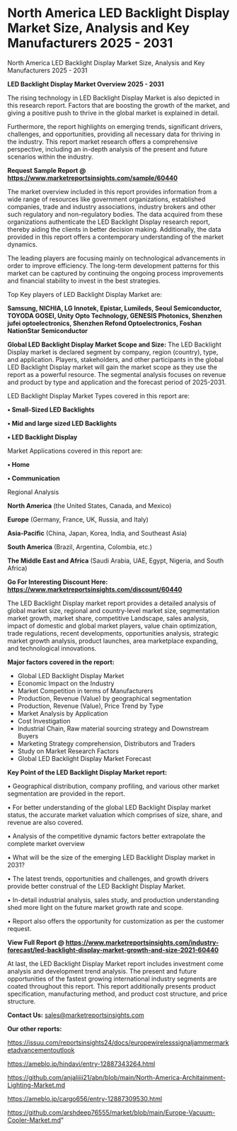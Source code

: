 # North America LED Backlight Display Market Size, Analysis and Key Manufacturers 2025 - 2031
North America LED Backlight Display Market Size, Analysis and Key Manufacturers 2025 - 2031

<Strong> LED Backlight Display Market Overview 2025 - 2031</strong>

The rising technology in LED Backlight Display Market is also depicted in this research report. Factors that are boosting the growth of the market, and giving a positive push to thrive in the global market is explained in detail.

Furthermore, the report highlights on emerging trends, significant drivers, challenges, and opportunities, providing all necessary data for thriving in the industry. This report market research offers a comprehensive perspective, including an in-depth analysis of the present and future scenarios within the industry.

<strong>Request Sample Report @ <a href=https://www.marketreportsinsights.com/sample/60440>https://www.marketreportsinsights.com/sample/60440</a></strong>

The market overview included in this report provides information from a wide range of resources like government organizations, established companies, trade and industry associations, industry brokers and other such regulatory and non-regulatory bodies. The data acquired from these organizations authenticate the LED Backlight Display research report, thereby aiding the clients in better decision making. Additionally, the data provided in this report offers a contemporary understanding of the market dynamics.

The leading players are focusing mainly on technological advancements in order to improve efficiency. The long-term development patterns for this market can be captured by continuing the ongoing process improvements and financial stability to invest in the best strategies.

Top Key players of LED Backlight Display Market are:

<strong>Samsung, NICHIA, LG Innotek, Epistar, Lumileds, Seoul Semiconductor, TOYODA GOSEI, Unity Opto Technology, GENESIS Photonics, Shenzhen jufei optoelectronics, Shenzhen Refond Optoelectronics, Foshan NationStar Semiconductor</strong>

<strong><b>Global LED Backlight Display Market Scope and Size:</b></strong>
The LED Backlight Display market is declared segment by company, region (country), type, and application. Players, stakeholders, and other participants in the global LED Backlight Display market will gain the market scope as they use the report as a powerful resource. The segmental analysis focuses on revenue and product by type and application and the forecast period of 2025-2031.

LED Backlight Display Market Types covered in this report are:

<strong>• Small-Sized LED Backlights

• Mid and large sized LED Backlights

• LED Backlight Display</strong>

Market Applications covered in this report are:

<strong>• Home

• Communication</strong> 

Regional Analysis

<strong>North America</strong> (the United States, Canada, and Mexico)

<strong>Europe</strong> (Germany, France, UK, Russia, and Italy)

<strong>Asia-Pacific</strong> (China, Japan, Korea, India, and Southeast Asia)

<strong>South America</strong> (Brazil, Argentina, Colombia, etc.)

<strong>The Middle East and Africa</strong> (Saudi Arabia, UAE, Egypt, Nigeria, and South Africa)

<strong>Go For Interesting Discount Here: <a href=https://www.marketreportsinsights.com/discount/60440>https://www.marketreportsinsights.com/discount/60440</a></strong>

The LED Backlight Display market report provides a detailed analysis of global market size, regional and country-level market size, segmentation market growth, market share, competitive Landscape, sales analysis, impact of domestic and global market players, value chain optimization, trade regulations, recent developments, opportunities analysis, strategic market growth analysis, product launches, area marketplace expanding, and technological innovations.

<strong><b>Major factors covered in the report:</b></strong>
<ul>
  <li>Global LED Backlight Display Market </li>
  <li>Economic Impact on the Industry</li>
  <li>Market Competition in terms of Manufacturers</li>
  <li>Production, Revenue (Value) by geographical segmentation</li>
  <li>Production, Revenue (Value), Price Trend by Type</li>
  <li>Market Analysis by Application</li>
  <li>Cost Investigation</li>
  <li>Industrial Chain, Raw material sourcing strategy and Downstream Buyers</li>
  <li>Marketing Strategy comprehension, Distributors and Traders</li>
  <li>Study on Market Research Factors</li>
  <li>Global LED Backlight Display Market Forecast</li>
</ul>

<strong><b>Key Point of the LED Backlight Display Market report:</b></strong>

• Geographical distribution, company profiling, and various other market segmentation are provided in the report.

• For better understanding of the global LED Backlight Display market status, the accurate market valuation which comprises of size, share, and revenue are also covered.

• Analysis of the competitive dynamic factors better extrapolate the complete market overview

• What will be the size of the emerging LED Backlight Display market in 2031?

• The latest trends, opportunities and challenges, and growth drivers provide better construal of the LED Backlight Display Market.

• In-detail industrial analysis, sales study, and production understanding shed more light on the future market growth rate and scope.

• Report also offers the opportunity for customization as per the customer request.

<strong><b>View Full Report @ <a href=https://www.marketreportsinsights.com/industry-forecast/led-backlight-display-market-growth-and-size-2021-60440>https://www.marketreportsinsights.com/industry-forecast/led-backlight-display-market-growth-and-size-2021-60440</a></b></strong>


At last, the LED Backlight Display Market report includes investment come analysis and development trend analysis. The present and future opportunities of the fastest growing international industry segments are coated throughout this report. This report additionally presents product specification, manufacturing method, and product cost structure, and price structure.

<strong>Contact Us:</strong>
sales@marketreportsinsights.com

<strong>Our other reports:</strong>

<a href=https://issuu.com/reportsinsights24/docs/europewirelesssignaljammermarketadvancementoutlook>https://issuu.com/reportsinsights24/docs/europewirelesssignaljammermarketadvancementoutlook</a>

<a href=https://ameblo.jp/hindavi/entry-12887343264.html>https://ameblo.jp/hindavi/entry-12887343264.html</a>

<a href=https://github.com/anjaliiii21/abn/blob/main/North-America-Architainment-Lighting-Market.md>https://github.com/anjaliiii21/abn/blob/main/North-America-Architainment-Lighting-Market.md</a>

<a href=https://ameblo.jp/cargo656/entry-12887309530.html>https://ameblo.jp/cargo656/entry-12887309530.html</a>

<a href=https://github.com/arshdeep76555/market/blob/main/Europe-Vacuum-Cooler-Market.md>https://github.com/arshdeep76555/market/blob/main/Europe-Vacuum-Cooler-Market.md</a>"
